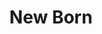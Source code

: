 ---
layout: artwork-detail
title: "New Born"
category: "Bronze Sculptures"
category_url: "/bronze/"
material: "Bronze"
dimensions: "height 100 cm"
images:
  - file: "bronze/new-born/IMG_2061.JPG"
  - file: "bronze/new-born/P1010789.jpg"
  - file: "bronze/new-born/IMG_2073.JPG"
  - file: "bronze/new-born/IMG_7567.JPG"
  - file: "bronze/new-born/IMG_7571.JPG"
  - file: "bronze/new-born/IMG_2070.JPG"
---